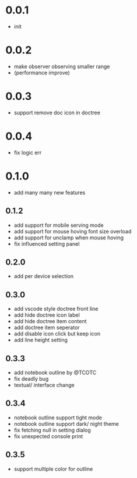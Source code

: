 # 0.0.1
- init
# 0.0.2
- make observer observing smaller range
- (performance improve)
# 0.0.3
- support remove doc icon in doctree
# 0.0.4
- fix logic err

# 0.1.0
- add many many new features

##  0.1.2
- add support for mobile serving mode
- add support for mouse hoving font size overload
- add support for unclamp when mouse hoving
- fix influenced setting panel

## 0.2.0
- add per device selection

## 0.3.0
- add vscode style doctree front line
- add hide doctree icon label
- add hide doctree item content
- add doctree item seperator
- add disable icon click but keep icon
- add line height setting

## 0.3.3
- add notebook outline by @TCOTC
- fix deadly bug 
- textual/ interface change

## 0.3.4
- notebook outline support tight mode
- notebook outline support dark/ night theme
- fix fetching null in setting dialog
- fix unexpected console print

## 0.3.5
- support multiple color for outline

